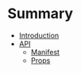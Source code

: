 # Summary

* [Introduction](README.md)
* [API](api.md)
    * [Manifest](manifest.md)
    * [Props](props.md)

